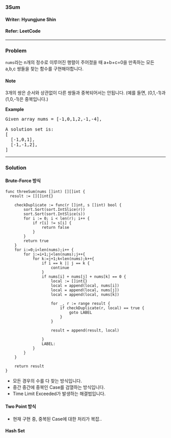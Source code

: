 ### 3Sum
#### Writer: Hyungjune Shin
#### Refer: LeetCode
* * *
### Problem
```nums```라는 n개의 정수로 이루어진 행렬이 주어졌을 때 a+b+c=0을 만족하는 모든 a,b,c 쌍들을 찾는 함수를 구현해야합니다.

#### Note
3개의 쌍은 순서와 상관없이 다른 쌍들과 중복되어서는 안됩니다.
(예를 들면, (0,1,-1)과 (1,0,-1)은 중복입니다.)

<b>Example</b>
<pre>
Given array nums = [-1,0,1,2,-1,-4],

A solution set is:
[
  [-1,0,1],
  [-1,-1,2],
]
</pre>
* * *
### Solution
#### Brute-Force 방식
```
func threeSum(nums []int) [][]int {
  result := [][]int{}

	checkDuplicate := func(r []int, s []int) bool {
		sort.Sort(sort.IntSlice(r))
		sort.Sort(sort.IntSlice(s))
		for i := 0; i < len(r); i++ {
			if r[i] != s[i] {
				return false
			}
		}
		return true
	}
    for i:=0;i<len(nums);i++ {
        for j:=i+1;j<len(nums);j++{
            for k:=j+1;k<len(nums);k++{
                if i == k || j == k {
                    continue
                }
                if nums[i] + nums[j] + nums[k] == 0 {
                    local := []int{}
                    local = append(local, nums[i])
                    local = append(local, nums[j])
                    local = append(local, nums[k])
                    
                    for _, r := range result {
                        if checkDuplicate(r, local) == true {
                            goto LABEL        
                        }
                    } 
                    
                    result = append(result, local)
                    
                }
                LABEL:
            }
        }
    }
    
    return result
}
```
- 모든 경우의 수를 다 찾는 방식입니다.
- 중간 중간에 중복인 Case를 검열하는 방식입니다.
- Time Limit Exceeded가 발생하는 해결법입니다.

#### Two Point 방식
- 현재 구현 중, 중복된 Case에 대한 처리가 복잡..

#### Hash Set 
